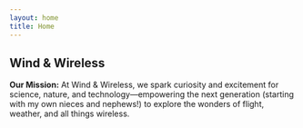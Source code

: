 ```yaml
---
layout: home
title: Home
---
```


<h2>Wind & Wireless</h2>

<p><strong>Our Mission:</strong> At Wind & Wireless, we spark curiosity and excitement for science, nature, and technology—empowering the next generation (starting with my own nieces and nephews!) to explore the wonders of flight, weather, and all things wireless.</p>

